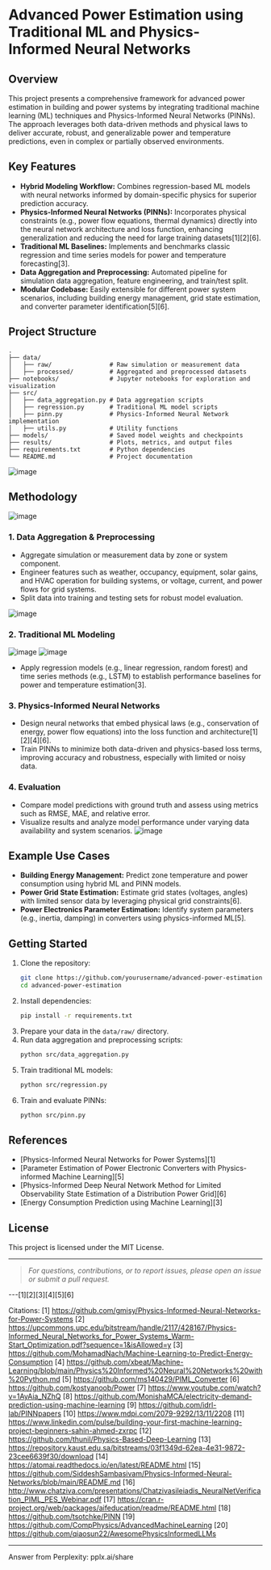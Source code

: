 # Advanced Power Estimation using Traditional ML and Physics-Informed Neural Networks

## Overview

This project presents a comprehensive framework for advanced power estimation in building and power systems by integrating traditional machine learning (ML) techniques and Physics-Informed Neural Networks (PINNs). The approach leverages both data-driven methods and physical laws to deliver accurate, robust, and generalizable power and temperature predictions, even in complex or partially observed environments.

## Key Features

- **Hybrid Modeling Workflow:** Combines regression-based ML models with neural networks informed by domain-specific physics for superior prediction accuracy.
- **Physics-Informed Neural Networks (PINNs):** Incorporates physical constraints (e.g., power flow equations, thermal dynamics) directly into the neural network architecture and loss function, enhancing generalization and reducing the need for large training datasets[1][2][6].
- **Traditional ML Baselines:** Implements and benchmarks classic regression and time series models for power and temperature forecasting[3].
- **Data Aggregation and Preprocessing:** Automated pipeline for simulation data aggregation, feature engineering, and train/test split.
- **Modular Codebase:** Easily extensible for different power system scenarios, including building energy management, grid state estimation, and converter parameter identification[5][6].

## Project Structure

```
.
├── data/
│   ├── raw/                # Raw simulation or measurement data
│   ├── processed/          # Aggregated and preprocessed datasets
├── notebooks/              # Jupyter notebooks for exploration and visualization
├── src/
│   ├── data_aggregation.py # Data aggregation scripts
│   ├── regression.py       # Traditional ML model scripts
│   ├── pinn.py             # Physics-Informed Neural Network implementation
│   ├── utils.py            # Utility functions
├── models/                 # Saved model weights and checkpoints
├── results/                # Plots, metrics, and output files
├── requirements.txt        # Python dependencies
└── README.md               # Project documentation
```
![image](https://github.com/user-attachments/assets/8bf787b9-9d2e-40d7-857a-b4d23f84aae6)

## Methodology

![image](https://github.com/user-attachments/assets/246de6f4-5200-4fbf-958d-3ca372855133)

### 1. Data Aggregation & Preprocessing

- Aggregate simulation or measurement data by zone or system component.
- Engineer features such as weather, occupancy, equipment, solar gains, and HVAC operation for building systems, or voltage, current, and power flows for grid systems.
- Split data into training and testing sets for robust model evaluation.

![image](https://github.com/user-attachments/assets/d8fdb0d1-2cee-4293-b4bc-3a3b00b6dc5f)

### 2. Traditional ML Modeling
   ![image](https://github.com/user-attachments/assets/b30d9b67-86b9-4ab7-9bbe-3053376811fe)
   ![image](https://github.com/user-attachments/assets/b5cb0c10-f402-4d28-8754-f36c151f050e)

- Apply regression models (e.g., linear regression, random forest) and time series methods (e.g., LSTM) to establish performance baselines for power and temperature estimation[3].

### 3. Physics-Informed Neural Networks

- Design neural networks that embed physical laws (e.g., conservation of energy, power flow equations) into the loss function and architecture[1][2][4][6].
- Train PINNs to minimize both data-driven and physics-based loss terms, improving accuracy and robustness, especially with limited or noisy data.

### 4. Evaluation

- Compare model predictions with ground truth and assess using metrics such as RMSE, MAE, and relative error.
- Visualize results and analyze model performance under varying data availability and system scenarios.
![image](https://github.com/user-attachments/assets/c051fdaa-7ce6-4ea7-b292-beb512de8df2)

## Example Use Cases

- **Building Energy Management:** Predict zone temperature and power consumption using hybrid ML and PINN models.
- **Power Grid State Estimation:** Estimate grid states (voltages, angles) with limited sensor data by leveraging physical grid constraints[6].
- **Power Electronics Parameter Estimation:** Identify system parameters (e.g., inertia, damping) in converters using physics-informed ML[5].

## Getting Started

1. Clone the repository:
   ```bash
   git clone https://github.com/yourusername/advanced-power-estimation.git
   cd advanced-power-estimation
   ```
2. Install dependencies:
   ```bash
   pip install -r requirements.txt
   ```
3. Prepare your data in the `data/raw/` directory.
4. Run data aggregation and preprocessing scripts:
   ```bash
   python src/data_aggregation.py
   ```
5. Train traditional ML models:
   ```bash
   python src/regression.py
   ```
6. Train and evaluate PINNs:
   ```bash
   python src/pinn.py
   ```

## References

- [Physics-Informed Neural Networks for Power Systems][1]
- [Parameter Estimation of Power Electronic Converters with Physics-informed Machine Learning][5]
- [Physics-Informed Deep Neural Network Method for Limited Observability State Estimation of a Distribution Power Grid][6]
- [Energy Consumption Prediction using Machine Learning][3]

## License

This project is licensed under the MIT License.

---

> *For questions, contributions, or to report issues, please open an issue or submit a pull request.*

---[1][2][3][4][5][6]

Citations:
[1] https://github.com/gmisy/Physics-Informed-Neural-Networks-for-Power-Systems
[2] https://upcommons.upc.edu/bitstream/handle/2117/428167/Physics-Informed_Neural_Networks_for_Power_Systems_Warm-Start_Optimization.pdf?sequence=1&isAllowed=y
[3] https://github.com/MohamadNach/Machine-Learning-to-Predict-Energy-Consumption
[4] https://github.com/xbeat/Machine-Learning/blob/main/Physics%20Informed%20Neural%20Networks%20with%20Python.md
[5] https://github.com/ms140429/PIML_Converter
[6] https://github.com/kostyanoob/Power
[7] https://www.youtube.com/watch?v=1AyAia_NZhQ
[8] https://github.com/MonishaMCA/electricity-demand-prediction-using-machine-learning
[9] https://github.com/idrl-lab/PINNpapers
[10] https://www.mdpi.com/2079-9292/13/11/2208
[11] https://www.linkedin.com/pulse/building-your-first-machine-learning-project-beginners-sahin-ahmed-zxrpc
[12] https://github.com/thunil/Physics-Based-Deep-Learning
[13] https://repository.kaust.edu.sa/bitstreams/03f1349d-62ea-4e31-9872-23cee6639f30/download
[14] https://atomai.readthedocs.io/en/latest/README.html
[15] https://github.com/SiddeshSambasivam/Physics-Informed-Neural-Networks/blob/main/README.md
[16] http://www.chatziva.com/presentations/Chatzivasileiadis_NeuralNetVerification_PIML_PES_Webinar.pdf
[17] https://cran.r-project.org/web/packages/aifeducation/readme/README.html
[18] https://github.com/tsotchke/PINN
[19] https://github.com/CompPhysics/AdvancedMachineLearning
[20] https://github.com/qiaosun22/AwesomePhysicsInformedLLMs

---
Answer from Perplexity: pplx.ai/share
